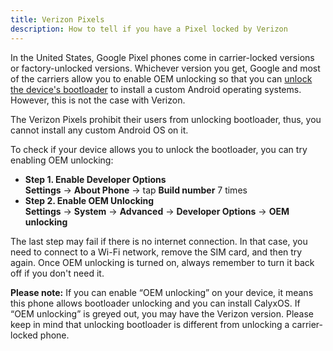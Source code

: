 ```yaml
---
title: Verizon Pixels
description: How to tell if you have a Pixel locked by Verizon
---
```


In the United States, Google Pixel phones come in carrier-locked versions or factory-unlocked versions. Whichever version you get, Google and most of the carriers allow you to enable OEM unlocking so that you can [unlock the device's bootloader](https://source.android.com/docs/core/architecture/bootloader/locking_unlocking) to install a custom Android operating systems. However, this is not the case with Verizon.

The Verizon Pixels prohibit their users from unlocking bootloader, thus, you cannot install any custom Android OS on it.

To check if your device allows you to unlock the bootloader, you can try enabling OEM unlocking:

* **Step 1. Enable Developer Options**<br>
**Settings** &rarr; **About Phone** &rarr; tap **Build number** 7 times
* **Step 2. Enable OEM Unlocking**<br>
**Settings** &rarr; **System** &rarr; **Advanced** &rarr; **Developer Options** &rarr; **OEM unlocking**

The last step may fail if there is no internet connection. In that case, you need to connect to a Wi-Fi network, remove the SIM card, and then try again. Once OEM unlocking is turned on, always remember to turn it back off if you don't need it.

**Please note:** If you can enable “OEM unlocking” on your device, it means this phone allows bootloader unlocking and you can install CalyxOS. If “OEM unlocking” is greyed out, you may have the Verizon version. Please keep in mind that unlocking bootloader is different from unlocking a carrier-locked phone.
